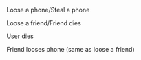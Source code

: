 Loose a phone/Steal a phone

Loose a friend/Friend dies

User dies

Friend looses phone (same as loose a friend)
